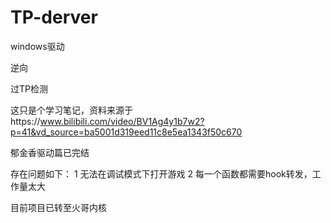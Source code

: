 # TP-derver
windows驱动

逆向

过TP检测

这只是个学习笔记，资料来源于https://www.bilibili.com/video/BV1Ag4y1b7w2?p=41&vd_source=ba5001d319eed11c8e5ea1343f50c670

郁金香驱动篇已完结

存在问题如下：
1 无法在调试模式下打开游戏
2 每一个函数都需要hook转发，工作量太大

目前项目已转至火哥内核
